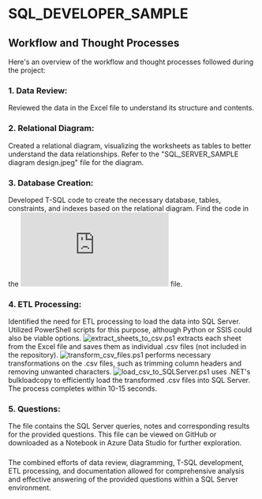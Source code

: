# SQL_DEVELOPER_SAMPLE

## Workflow and Thought Processes

Here's an overview of the workflow and thought processes followed during the project:
### 1.	Data Review:
Reviewed the data in the Excel file to understand its structure and contents.
### 2.	Relational Diagram:
Created a relational diagram, visualizing the worksheets as tables to better understand the data relationships.
Refer to the "SQL_SERVER_SAMPLE diagram design.jpeg" file for the diagram.
### 3.	Database Creation:
Developed T-SQL code to create the necessary database, tables, constraints, and indexes based on the relational diagram.
 Find the code in the ![create_database_tables.sql](https://github.com/waynezc5/SQL_DEVELOPER_SAMPLE/blob/main/create_database_tables.sql) file.
### 4.	ETL Processing:
Identified the need for ETL processing to load the data into SQL Server.
Utilized PowerShell scripts for this purpose, although Python or SSIS could also be viable options. ![extract_sheets_to_csv.ps1](https://github.com/waynezc5/SQL_DEVELOPER_SAMPLE/blob/mai/extract_sheets_to_csv.ps1) extracts each sheet from the Excel file and saves them as individual .csv files (not included in the repository). ![transform_csv_files.ps1](https://github.com/waynezc5/SQL_DEVELOPER_SAMPLE/blob/main/transform_csv_files.ps1) performs necessary transformations on the .csv files, such as trimming column headers and removing unwanted characters. ![load_csv_to_SQLServer.ps1](https://github.com/waynezc5/SQL_DEVELOPER_SAMPLE/blob/main/load_csv_to_SQLServer.ps1) uses .NET's bulkloadcopy to efficiently load the transformed .csv files into SQL Server. The process completes within 10-15 seconds.
### 5.	Questions:
The file  contains the SQL Server queries, notes and corresponding results for the provided questions. This file can be viewed on GitHub or downloaded as a Notebook in Azure Data Studio for further exploration. 

### 
The combined efforts of data review, diagramming, T-SQL development, ETL processing, and documentation allowed for comprehensive analysis and effective answering of the provided questions within a SQL Server environment.


